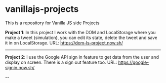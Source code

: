 # vanillajs-projects

This is a repository for Vanilla JS side Projects

**Project 1**: In this project I work with the DOM and LocalStorage where you make a tweet (simulation), you can edit its state, delete the tweet and save it in on LocalStorage.
URL: https://dom-ls-project.now.sh/

---

**Project 2**: I use the Google API sign in feature to get data from the user and display on screen. There is a sign out feature too.
URL: https://google-signin.now.sh/

--

